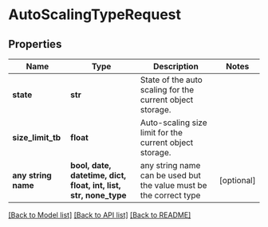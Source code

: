 # AutoScalingTypeRequest


## Properties
Name | Type | Description | Notes
------------ | ------------- | ------------- | -------------
**state** | **str** | State of the auto scaling for the current object storage. | 
**size_limit_tb** | **float** | Auto-scaling size limit for the current object storage. | 
**any string name** | **bool, date, datetime, dict, float, int, list, str, none_type** | any string name can be used but the value must be the correct type | [optional]

[[Back to Model list]](../README.md#documentation-for-models) [[Back to API list]](../README.md#documentation-for-api-endpoints) [[Back to README]](../README.md)


